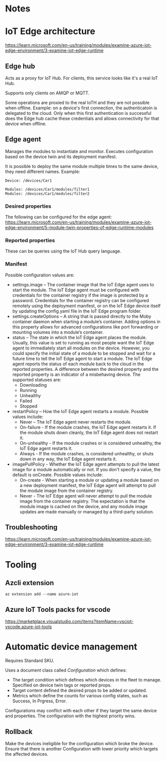 # Notes

# IoT Edge architecture

https://learn.microsoft.com/en-us/training/modules/examine-azure-iot-edge-environment/3-examine-iot-edge-runtime

## Edge hub

Acts as a proxy for IoT Hub. For clients, this service looks like it's a real IoT Hub.

Supports only clients on AMQP or MQTT.

Some operations are proxied to the real IoTH and they are not possible when offline. Example: on a device's first connection, the authenticatoin is delegated to the cloud. Only when this first authentication is successful does the Edge hub cache these credentials and allows connectivity for that device when offline.

## Edge agent

Manages the modules to instantiate and monitor. Executes configuration based on the device twin and its deployment manifest.

It is possible to deploy the same module multiple times to the same device, they need different names. Example:

```
Device: /devices/Car1

Modules: /devices/Car1/modules/filter1
Modules: /devices/Car1/modules/filter2
```

### Desired properties

The following can be configured for the edge agent:
https://learn.microsoft.com/en-us/training/modules/examine-azure-iot-edge-environment/5-module-twin-properties-of-edge-runtime-modules

### Reported properties

These can be queries using the IoT Hub query language.

### Manifest

Possible configuration values are:

* settings.image – The container image that the IoT Edge agent uses to start the module. The IoT Edge agent must be configured with credentials for the container registry if the image is protected by a password. Credentials for the container registry can be configured remotely using the deployment manifest, or on the IoT Edge device itself by updating the config.yaml file in the IoT Edge program folder.
* settings.createOptions – A string that is passed directly to the Moby container daemon when starting a module’s container. Adding options in this property allows for advanced configurations like port forwarding or mounting volumes into a module’s container.
* status – The state in which the IoT Edge agent places the module. Usually, this value is set to running as most people want the IoT Edge agent to immediately start all modules on the device. However, you could specify the initial state of a module to be stopped and wait for a future time to tell the IoT Edge agent to start a module. The IoT Edge agent reports the status of each module back to the cloud in the reported properties. A difference between the desired property and the reported property is an indicator of a misbehaving device. The supported statuses are:
  * Downloading
  * Running
  * Unhealthy
  * Failed
  * Stopped
* restartPolicy – How the IoT Edge agent restarts a module. Possible values include:
  * Never – The IoT Edge agent never restarts the module.
  * On-failure - If the module crashes, the IoT Edge agent restarts it. If the module shuts down cleanly, the IoT Edge agent does not restart it.
  * On-unhealthy - If the module crashes or is considered unhealthy, the IoT Edge agent restarts it.
  * Always - If the module crashes, is considered unhealthy, or shuts down in any way, the IoT Edge agent restarts it.
* imagePullPolicy - Whether the IoT Edge agent attempts to pull the latest image for a module automatically or not. If you don't specify a value, the default is onCreate. Possible values include:
  * On-create - When starting a module or updating a module based on a new deployment manifest, the IoT Edge agent will attempt to pull the module image from the container registry.
  * Never - The IoT Edge agent will never attempt to pull the module image from the container registry. The expectation is that the module image is cached on the device, and any module image updates are made manually or managed by a third-party solution.

## Troubleshooting

  https://learn.microsoft.com/en-us/training/modules/examine-azure-iot-edge-environment/3-examine-iot-edge-runtime

# Tooling

## Azcli extension

`az extension add --name azure-iot`

## Azure IoT Tools packs for vscode

https://marketplace.visualstudio.com/items?itemName=vsciot-vscode.azure-iot-tools

# Automatic device management

Requires Standard SKU.

Uses a document class called _Configuration_ which defines:

* The target condition which defines which devices in the fleet to manage. Specified on device twin tags or reported props.
* Target content defined the desired props to be added or updated.
* Metrics which define the counts for various config states, such as Success, In Prgress, Error.

Configurations may conflict with each other if they target the same device and properties. The configuration with the highest priority wins.

## Rollback

Make the devices ineligible for the configuration which broke the device. Ensure that there is another Configuration with lower priority which targets the affected devices.
